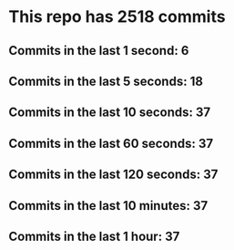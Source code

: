 # This repo has 2518 commits

## Commits in the last 1 second: 6
## Commits in the last 5 seconds: 18
## Commits in the last 10 seconds: 37
## Commits in the last 60 seconds: 37
## Commits in the last 120 seconds: 37
## Commits in the last 10 minutes: 37
## Commits in the last 1 hour: 37

